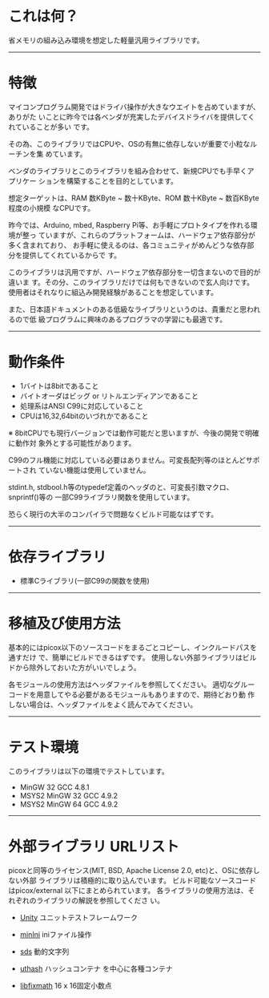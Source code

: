 # これは何？

省メモリの組み込み環境を想定した軽量汎用ライブラリです。

----------------------------------------------------------------------
# 特徴

マイコンプログラム開発ではドライバ操作が大きなウエイトを占めていますが、ありがた
いことに昨今では各ベンダが充実したデバイスドライバを提供してくれていることが多い
です。

その為、このライブラリではCPUや、OSの有無に依存しないが重要で小粒なルーチンを集
めています。

ベンダのライブラリとこのライブラリを組み合わせて、新規CPUでも手早くアプリケー
ションを構築することを目的としています。

想定ターゲットは、RAM 数KByte ~ 数十KByte、ROM 数十KByte ~ 数百KByte程度の小規模
なCPUです。

昨今では、Arduino, mbed, Raspberry Pi等、お手軽にプロトタイプを作れる環境が整っ
ていますが、これらのプラットフォームは、ハードウェア依存部分が多く含まれており、
お手軽に使えるのは、各コミュニティがめんどうな依存部分を提供してくれているからで
す。

このライブラリは汎用ですが、ハードウェア依存部分を一切含まないので目的が違いま
す。その分、このライブラリだけでは何もできないので玄人向けです。
使用者はそれなりに組込み開発経験があることを想定しています。

また、日本語ドキュメントのある低級なライブラリというのは、貴重だと思われるので低
級プログラムに興味のあるプログラマの学習にも最適です。

----------------------------------------------------------------------
# 動作条件

+ 1バイトは8bitであること
+ バイトオーダはビッグ or リトルエンディアンであること
+ 処理系はANSI C99に対応していること
+ CPUは16,32,64bitのいづれかであること

※ 8bitCPUでも現行バージョンでは動作可能だと思いますが、今後の開発で明確に動作対
   象外とする可能性があります。

C99のフル機能に対応している必要はありません。可変長配列等のほとんどサポートされ
ていない機能は使用していません。

stdint.h, stdbool.h等のtypedef定義のヘッダのと、可変長引数マクロ、snprintf()等の
一部C99ライブラリ関数を使用しています。

恐らく現行の大半のコンパイラで問題なくビルド可能なはずです。

----------------------------------------------------------------------
# 依存ライブラリ

+ 標準Cライブラリ(一部C99の関数を使用)

----------------------------------------------------------------------
# 移植及び使用方法

基本的にはpicox以下のソースコードをまるごとコピーし、インクルードパスを通すだけ
で、簡単にビルドできるはずです。
使用しない外部ライブラリはビルドから除外しておいた方がいいでしょう。

各モジュールの使用方法はヘッダファイルを参照してください。
適切なグルーコードを用意してやる必要があるモジュールもありますので、期待どおり動
作しない場合は、ヘッダファイルをよく読んでみてください。

----------------------------------------------------------------------
# テスト環境

このライブラリは以下の環境でテストしています。

+ MinGW 32 GCC 4.8.1
+ MSYS2 MinGW 32 GCC 4.9.2
+ MSYS2 MinGW 64 GCC 4.9.2

----------------------------------------------------------------------
# 外部ライブラリ URLリスト

picoxと同等のライセンス(MIT, BSD, Apache License 2.0, etc)と、OSに依存しない外部
ライブラリは積極的に取り込んでいます。
ビルド可能なソースコードはpicox/external 以下にまとめられています。
各ライブラリの使用方法は、それぞれのライブラリの解説を参照してくださ
い。


+ [Unity][Unity] ユニットテストフレームワーク

+ [minIni][minIni] iniファイル操作

+ [sds][sds] 動的文字列

+ [uthash][uthash] ハッシュコンテナ を中心に各種コンテナ

+ [libfixmath][libfixmath] 16 x 16固定小数点

[Unity]:https://github.com/ThrowTheSwitch/Unity.git
[minIni]:https://github.com/compuphase/minIni.git
[sds]:https://github.com/maskedw/sds.git
[uthash]:https://github.com/troydhanson/uthash.git
[libfixmath]:https://github.com/mhfan/libfixmath.git
